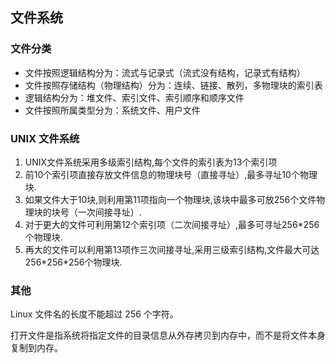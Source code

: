 ## 文件系统

### 文件分类

- 文件按照逻辑结构分为：流式与记录式（流式没有结构，记录式有结构）
- 文件按照存储结构（物理结构）分为：连续、链接、散列，多物理块的索引表
- 逻辑结构分为：堆文件、索引文件、索引顺序和顺序文件
- 文件按照所属类型分为：系统文件、用户文件

### UNIX 文件系统

1. UNIX文件系统采用多级索引结构,每个文件的索引表为13个索引项
2. 前10个索引项直接存放文件信息的物理块号（直接寻址）,最多寻址10个物理块.
3. 如果文件大于10块,则利用第11项指向一个物理块,该块中最多可放256个文件物理块的块号（一次间接寻址）.
4. 对于更大的文件可利用第12个索引项（二次间接寻址）,最多可寻址256\*256个物理块.
5. 再大的文件可以利用第13项作三次间接寻址,采用三级索引结构,文件最大可达256\*256\*256个物理块.

### 其他

Linux 文件名的长度不能超过 256 个字符。

打开文件是指系统将指定文件的目录信息从外存拷贝到内存中，而不是将文件本身复制到内存。
